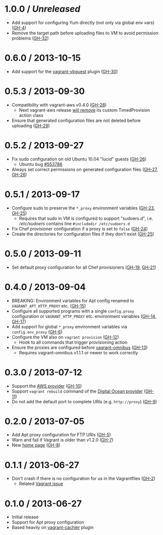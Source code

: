 # 1.0.0 / _Unreleased_

- Add support for configuring Yum directly (not only via global env vars) ([GH-4][])
- Remove the target path before uploading files to VM to avoid permission problems ([GH-32][])

# 0.6.0 / 2013-10-15

- Add support for the [vagrant-vbguest](https://github.com/dotless-de/vagrant-vbguest) plugin ([GH-30][])

# 0.5.3 / 2013-09-30

- Compatibility with vagrant-aws v0.4.0 ([GH-28][])
    * Next vagrant-aws release [will remove](https://github.com/mitchellh/vagrant-aws/commit/dd17f23) its custom TimedProvision action class
- Ensure that generated configuration files are not deleted before uploading ([GH-29][])

# 0.5.2 / 2013-09-27

- Fix sudo configuration on old Ubuntu 10.04 "lucid" guests ([GH-26][])
    * Ubuntu bug [\#553786](https://bugs.launchpad.net/ubuntu/+source/sudo/+bug/553786)
- Always set correct permissions on generated configuration files ([GH-27][], [GH-26][])

# 0.5.1 / 2013-09-17

- Configure sudo to preserve the `*_proxy` environment variables ([GH-23][], [GH-25][])
    * Requires that sudo in VM is configured to support "sudoers.d", i.e. _/etc/sudoers_ contains line `#includedir /etc/sudoers.d`
- Fix Chef provisioner configuration if a proxy is set to `false` ([GH-24][])
- Create the directories for configuration files if they don't exist ([GH-25][])

# 0.5.0 / 2013-09-11

- Set default proxy configuration for all Chef provisioners ([GH-19][], [GH-21][])

# 0.4.0 / 2013-09-04

- BREAKING: Environment variables for Apt config renamed to `VAGRANT_APT_HTTP_PROXY` etc. ([GH-15][])
- Configure all supported programs with a single `config.proxy` configuration or `VAGRANT_HTTP_PROXY` etc. environment variables ([GH-14][], [GH-17][])
- Add support for global `*_proxy` environment variables via `config.env_proxy` ([GH-6][])
- Configure the VM also on `vagrant provision` ([GH-12][])
    * Hook to all commands that trigger provisioning action
- Ensure the proxies are configured before [vagrant-omnibus](https://github.com/schisamo/vagrant-omnibus) ([GH-13][])
    * Requires vagrant-omnibus v1.1.1 or newer to work correctly

# 0.3.0 / 2013-07-12

- Support the [AWS provider](https://github.com/mitchellh/vagrant-aws) ([GH-10][])
- Support `vagrant rebuild` command of the [Digital Ocean provider](https://github.com/smdahlen/vagrant-digitalocean) ([GH-11][])
- Do not add the default port to complete URIs (e.g. `http://proxy`) ([GH-9][])

# 0.2.0 / 2013-07-05

- Add Apt proxy configuration for FTP URIs ([GH-5][])
- Warn and fail if Vagrant is older than v1.2.0 ([GH-7][])
- New [home page](http://tmatilai.github.io/vagrant-proxyconf/) ([GH-8][])

# 0.1.1 / 2013-06-27

- Don't crash if there is no configuration for us in the Vagrantfiles ([GH-2][])
    * Related [Vagrant issue](https://github.com/mitchellh/vagrant/issues/1877)

# 0.1.0 / 2013-06-27

- Initial release
- Support for Apt proxy configuration
- Based heavily on [vagrant-cachier](https://github.com/fgrehm/vagrant-cachier) plugin


[GH-2]:  https://github.com/tmatilai/vagrant-proxyconf/issues/2  "Issue 2"
[GH-4]:  https://github.com/tmatilai/vagrant-proxyconf/issues/4  "Issue 4"
[GH-5]:  https://github.com/tmatilai/vagrant-proxyconf/issues/5  "Issue 5"
[GH-6]:  https://github.com/tmatilai/vagrant-proxyconf/issues/6  "Issue 6"
[GH-7]:  https://github.com/tmatilai/vagrant-proxyconf/issues/7  "Issue 7"
[GH-8]:  https://github.com/tmatilai/vagrant-proxyconf/issues/8  "Issue 8"
[GH-9]:  https://github.com/tmatilai/vagrant-proxyconf/issues/9  "Issue 9"
[GH-10]: https://github.com/tmatilai/vagrant-proxyconf/issues/10 "Issue 10"
[GH-11]: https://github.com/tmatilai/vagrant-proxyconf/issues/11 "Issue 11"
[GH-12]: https://github.com/tmatilai/vagrant-proxyconf/issues/12 "Issue 12"
[GH-13]: https://github.com/tmatilai/vagrant-proxyconf/issues/13 "Issue 13"
[GH-14]: https://github.com/tmatilai/vagrant-proxyconf/issues/14 "Issue 14"
[GH-15]: https://github.com/tmatilai/vagrant-proxyconf/issues/15 "Issue 15"
[GH-17]: https://github.com/tmatilai/vagrant-proxyconf/issues/17 "Issue 17"
[GH-19]: https://github.com/tmatilai/vagrant-proxyconf/issues/19 "Issue 19"
[GH-21]: https://github.com/tmatilai/vagrant-proxyconf/issues/21 "Issue 21"
[GH-23]: https://github.com/tmatilai/vagrant-proxyconf/issues/23 "Issue 23"
[GH-24]: https://github.com/tmatilai/vagrant-proxyconf/issues/24 "Issue 24"
[GH-25]: https://github.com/tmatilai/vagrant-proxyconf/issues/25 "Issue 25"
[GH-26]: https://github.com/tmatilai/vagrant-proxyconf/issues/26 "Issue 26"
[GH-27]: https://github.com/tmatilai/vagrant-proxyconf/issues/27 "Issue 27"
[GH-28]: https://github.com/tmatilai/vagrant-proxyconf/issues/28 "Issue 28"
[GH-29]: https://github.com/tmatilai/vagrant-proxyconf/issues/29 "Issue 29"
[GH-30]: https://github.com/tmatilai/vagrant-proxyconf/issues/30 "Issue 30"
[GH-32]: https://github.com/tmatilai/vagrant-proxyconf/issues/32 "Issue 32"
